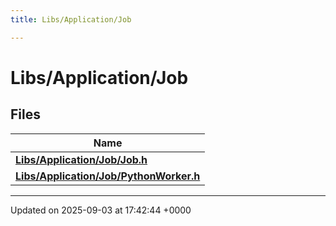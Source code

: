 ```yaml
---
title: Libs/Application/Job

---
```


# Libs/Application/Job



## Files

| Name           |
| -------------- |
| **[Libs/Application/Job/Job.h](../Files/Job_8h.md#file-job.h)**  |
| **[Libs/Application/Job/PythonWorker.h](../Files/PythonWorker_8h.md#file-pythonworker.h)**  |






-------------------------------

Updated on 2025-09-03 at 17:42:44 +0000
